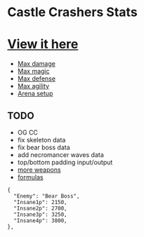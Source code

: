 # Castle Crashers Stats

# [View it here](https://a1rpun.github.io/castle-crashers-stats/)

- [Max damage](https://a1rpun.github.io/castle-crashers-stats/?lvl=99&str=25&mag=25&def=25&agi=25&weap=Man+Catcher&orb=Snoot)
- [Max magic](https://a1rpun.github.io/castle-crashers-stats/?lvl=99&str=25&mag=25&def=25&agi=25&weap=NG+Golden+Sword&orb=Beholder)
- [Max defense](https://a1rpun.github.io/castle-crashers-stats/?lvl=99&str=25&mag=25&def=25&agi=25&weap=Evil+Sword&orb=Snailburt)
- [Max agility](https://a1rpun.github.io/castle-crashers-stats/?lvl=99&str=25&mag=25&def=25&agi=25&weap=Sai&orb=Meowburt)
- [Arena setup](https://a1rpun.github.io/castle-crashers-stats/?mode=3&weap=Ribeye&orb=Snoot&combo=rta+xyy+xyy+xy+xyy+xy+xy+xy)

## TODO

- OG CC
- fix skeleton data
- fix bear boss data
- add necromancer waves data
- top/bottom padding input/output
- [more weapons](https://castlecrashers.fandom.com/wiki/Weapons)
- [formulas](https://gamefaqs.gamespot.com/xbox360/934458-castle-crashers/faqs/54118)

```
{
  "Enemy": "Bear Boss",
  "Insane1p": 2150,
  "Insane2p": 2700,
  "Insane3p": 3250,
  "Insane4p": 3800,
},
```
